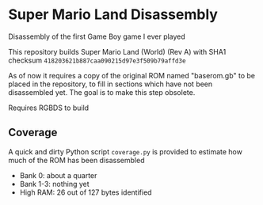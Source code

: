 # Super Mario Land Disassembly

Disassembly of the first Game Boy game I ever played

This repository builds Super Mario Land (World) (Rev A) with SHA1 checksum `418203621b887caa090215d97e3f509b79affd3e`

As of now it requires a copy of the original ROM named "baserom.gb" to be placed in the repository, to fill in sections which have not been disassembled yet. The goal is to make this step obsolete.

Requires RGBDS to build

## Coverage

A quick and dirty Python script `coverage.py` is provided to estimate how much of the ROM has been disassembled

* Bank 0: about a quarter
* Bank 1-3: nothing yet
* High RAM: 26 out of 127 bytes identified

